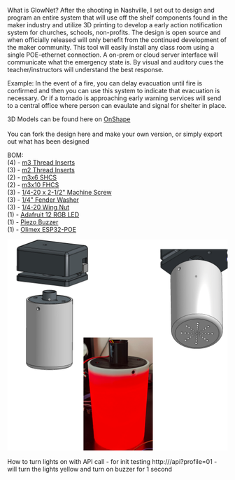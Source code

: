 What is GlowNet?
After the shooting in Nashville, I set out to design and program an entire system that will use off the shelf components found in the maker industry and utilize 3D printing to develop a early action notification system for churches, schools, non-profits. The design is open source and when officially released will only benefit from the continued development of the maker community. This tool will easily install any class room using a single POE-ethernet connection. A on-prem or cloud server interface will communicate what the emergency state is. By visual and auditory cues the teacher/instructors will understand the best response. 

Example: In the event of a fire, you can delay evacuation until fire is confirmed and then you can use this system to indicate that evacuation is necessary.  Or if a tornado is approaching early warning services will send to a central office where  person can evaulate and signal for shelter in place.

3D Models can be found here on [OnShape](https://cad.onshape.com/documents/83dc1b9d5794af9812a20a6e/w/6933c0ec732fa80879dfa10f/e/393d556f8704af149a6ea895)<br><br>
You can fork the design here and make your own version, or simply export out what has been designed

BOM:<br>
(4) - [m3 Thread Inserts](https://a.co/d/j4Eid2X)<br>
(3) - [m2 Thread Inserts](https://a.co/d/)<br>
(2) - [m3x6 SHCS](https://a.co/d/eeJVUk0)<br>
(2) - [m3x10 FHCS](https://a.co/d/9gWt7kn)<br>
(3) - [1/4-20 x 2-1/2" Machine Screw](https://a.co/d/iGymJyz)<br>
(3) - [1/4" Fender Washer](https://a.co/d/4D97qNB)<br>
(3) - [1/4-20 Wing Nut](https://a.co/d/4D97qNB)<br>
(1) - [Adafruit 12 RGB LED](https://a.co/d/511ZWrK)<br>
(1) - [Piezo Buzzer](https://a.co/d/37FOyo1)<br>
(1) - [Olimex ESP32-POE](https://www.digikey.com/en/products/detail/olimex-ltd/ESP32-POE/10258717)<br>

 ![glownet 3d model](/img/glownet3d.png)<br>

How to turn lights on with API call - for init testing
http://<ip-address>/api?profile=01 - will turn the lights yellow and turn on buzzer for 1 second
